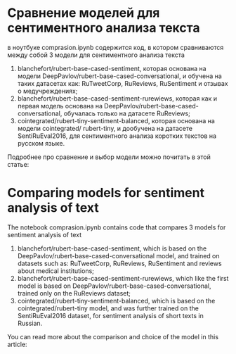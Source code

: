 # Сравнение моделей для сентиментного анализа текста 
в ноутбуке comprasion.ipynb содержится код, в котором сравниваются между собой 3 модели для сентиментного анализа текста

1.	blanchefort/rubert-base-cased-sentiment, которая основана на модели DeepPavlov/rubert-base-cased-conversational, и обучена на таких датасетах как: RuTweetCorp, RuReviews, RuSentiment и отзывах о медучреждениях;
2.	blanchefort/rubert-base-cased-sentiment-rurewiews, которая как и первая модель основана на DeepPavlov/rubert-base-cased-conversational, обучалась только на датасете RuReviews;
3.	cointegrated/rubert-tiny-sentiment-balanced, которая основана на модели cointegrated/ rubert-tiny, и дообучена на датасете SentiRuEval2016, для сентиментного анализа коротких текстов на русском языке.

Подробнее про сравнение и выбор модели можно почитать в этой статье: 

# Comparing models for sentiment analysis of text 
The notebook comprasion.ipynb contains code that compares 3 models for sentiment analysis of text

1. blanchefort/rubert-base-cased-sentiment, which is based on the DeepPavlov/rubert-base-cased-conversational model, and trained on datasets such as: RuTweetCorp, RuReviews, RuSentiment and reviews about medical institutions;
2. blanchefort/rubert-base-cased-sentiment-rurewiews, which like the first model is based on DeepPavlov/rubert-base-cased-conversational, trained only on the RuReviews dataset;
3. cointegrated/rubert-tiny-sentiment-balanced, which is based on the cointegrated/rubert-tiny model, and was further trained on the SentiRuEval2016 dataset, for sentiment analysis of short texts in Russian.

You can read more about the comparison and choice of the model in this article: 

